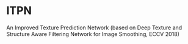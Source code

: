 # ITPN
An Improved Texture Prediction Network (based on Deep Texture and Structure Aware Filtering Network for Image Smoothing, ECCV 2018)
